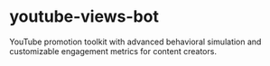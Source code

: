 # youtube-views-bot
YouTube promotion toolkit with advanced behavioral simulation and customizable engagement metrics for content creators.
